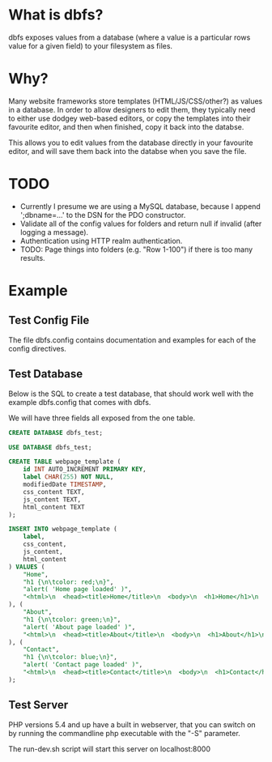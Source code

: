 # What is dbfs?

dbfs exposes values from a database (where a value is a particular rows value for a given field) to your filesystem as files.

# Why?

Many website frameworks store templates (HTML/JS/CSS/other?) as values in a database. In order to allow designers to edit them, they typically need to either use dodgey web-based editors, or copy the templates into their favourite editor, and then when finished, copy it back into the databse.

This allows you to edit values from the database directly in your favourite editor, and will save them back into the databse when you save the file.

# TODO

* Currently I presume we are using a MySQL database, because I append ';dbname=...' to the DSN for the PDO constructor.
* Validate all of the config values for folders and return null if invalid (after logging a message).
* Authentication using HTTP realm authentication.
* TODO: Page things into folders (e.g. "Row 1-100") if there is too many results.

# Example

## Test Config File

The file dbfs.config contains documentation and examples for each of the config directives.

## Test Database

Below is the SQL to create a test database, that should work well with the example dbfs.config that comes with dbfs.

We will have three fields all exposed from the one table. 

```SQL
CREATE DATABASE dbfs_test;

USE DATABASE dbfs_test;

CREATE TABLE webpage_template (
	id INT AUTO_INCREMENT PRIMARY KEY,
	label CHAR(255) NOT NULL,
	modifiedDate TIMESTAMP,
	css_content TEXT,
	js_content TEXT,
	html_content TEXT
);

INSERT INTO webpage_template ( 
	label, 
	css_content, 
	js_content, 
	html_content 
) VALUES ( 
	"Home",
	"h1 {\n\tcolor: red;\n}",
	"alert( 'Home page loaded' )",
	"<html>\n  <head><title>Home</title>\n  <body>\n  <h1>Home</h1>\n  </body>\n</html>"
), (
	"About",
	"h1 {\n\tcolor: green;\n}",
	"alert( 'About page loaded' )",
	"<html>\n  <head><title>About</title>\n  <body>\n  <h1>About</h1>\n  </body>\n</html>"
), (
	"Contact",
	"h1 {\n\tcolor: blue;\n}",
	"alert( 'Contact page loaded' )",
	"<html>\n  <head><title>Contact</title>\n  <body>\n  <h1>Contact</h1>\n  </body>\n</html>"
);
```

## Test Server

PHP versions 5.4 and up have a built in webserver, that you can switch on by running the commandline php executable with the "-S" parameter.

The run-dev.sh script will start this server on localhost:8000
